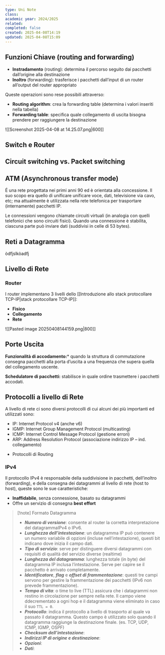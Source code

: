 ```yaml
---
type: Uni Note
class: 
academic year: 2024/2025
related: 
completed: false
created: 2025-04-08T14:19
updated: 2025-04-08T15:09
---
```

## Funzioni Chiave (routing and forwarding)

- **Instradamento** (routing): determina il percorso seguito dai pacchetti dall’origine alla destinazione
- **Inoltro** (forwarding): trasferisce i pacchetti dall’input di un router all’output del router appropriato

Queste operazioni sono rese possibili attraverso:
- **Routing algorithm**: crea la forwarding table (determina i valori inseriti nella tabella)
- **Forwarding table**: specifica quale collegamento di uscita bisogna prendere per raggiungere la destinazione

![[Screenshot 2025-04-08 at 14.25.07.png|600]]

## Switch e Router



## Circuit switching vs. Packet switching



## ATM (Asynchronous transfer mode)

É una rete progettata nei primi anni 90 ed è orientata alla concessione. Il suo scopo era quello di unificare unificare voce, dati, televisione via cavo, etc; ma attualmente è utilizzata nella rete telefonica per trasportare (internamente) pacchetti IP.

Le connessioni vengono chiamate circuiti virtuali (in analogia con quelli telefonici che sono circuiti fisici). Quando una connessione è stabilita, ciascuna parte può inviare dati (suddivisi in celle di 53 bytes).

## Reti a Datagramma

òdfjslkòadfj

## Livello di Rete

### Router

I router implementano 3 livelli dello [[Introduzione allo stack protocollare TCP-IP|stack protocollare TCP-IP]]:
- **Fisico**
- **Collegamento**
- **Rete**

![[Pasted image 20250408144159.png|800]]

## Porte Uscita

**Funzionalità di accodamento:*** quando la struttura di commutazione consegna pacchetti alla porta d’uscita a una frequenza che supera quella del collegamento uscente.

**Schedulatore di pacchetti:** stabilisce in quale ordine trasmettere i pacchetti accodati.


## Protocolli a livello di Rete

A livello di rete ci sono diversi protocolli di cui alcuni dei più importanti ed utilizzati sono:
- IP: Internet Protocol v4 (anche v6)
- IGMP: Internet Group Management Protocol (multicasting)
- ICMP: Internet Control Message Protocol (gestione errori)
- ARP: Address Resolution Protocol (associazione indirizzo IP – ind. collegamento)
+ Protocolli di Routing

### IPv4

Il protocollo IPv4 è responsabile della suddivisione in pacchetti, dell’inoltro (forwarding), e della consegna dei datagrammi al livello di rete (host to host), queste sono le sue caratteristiche:

- **Inaffidabile**, senza connessione, basato su datagrammi
- Offre un servizio di consegna **best effort**

>[!note] Formato Datagramma
>
>- ***Numero di versione***: consente al router la corretta interpretazione del datagrammaIPv4 o IPv6.
>- ***Lunghezza dell’intestazione***: un datagramma IP può contenere un numero variabile di opzioni (incluse nell’intestazione), questi bit indicano dove inizia il campo dati.
>- ***Tipo di servizio***: serve per distinguere diversi datagrammi con requisiti di qualità del servizio diverse (realtime)
>- ***Lunghezza del datagramma***: lunghezza totale (in byte) del datagramma IP inclusa l’intestazione. Serve per capire se il pacchetto è arrivato completamente.
>- ***Identificatore***, ***flag*** e ***offset di frammentazione***: questi tre campi servono per gestire la frammentazione dei pacchetti (IPv6 non prevede frammentazione).
>- ***Tempo di vita***: o time to live (TTL) assicura che i datagrammi non restino in circolazione per sempre nella rete. Il campo viene ddecrementato a ogni hop e il datagramma viene eliminato in caso il suo `TTL = 0`.
>- ***Protocollo***: indica il protocollo a livello di trasporto al quale va passato il datagramma. Questo campo è utilizzato solo quando il datagramma raggiunge la destinazione finale. (es. TCP, UDP, ICMP, IGMP, OSPF)
>- ***Checksum dell’intestazione***:
>- ***Indirizzi IP di origine e destinazione***:
>- ***Opzioni***:
>- ***Dati***:  
